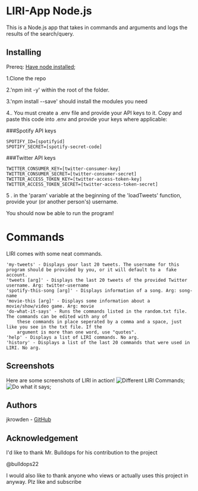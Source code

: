 # LIRI-App Node.js
This is a Node.js app that takes in commands and arguments and logs the results of the search/query.

## Installing
Prereq: [Have node installed](https://nodejs.org/en/);

1.Clone the repo

2.'npm init -y' within the root of the folder. 

3.'npm install --save' should install the modules you need

4.. You must create a .env file and provide your API keys to it. Copy and paste this code into .env and provide your keys where applicable:



###Spotify API keys
```
SPOTIFY_ID=[spotifyid]
SPOTIFY_SECRET=[spotify-secret-code]
```

###Twitter API keys
```
TWITTER_CONSUMER_KEY=[twitter-consumer-key]
TWITTER_CONSUMER_SECRET=[twitter-consumer-secret]
TWITTER_ACCESS_TOKEN_KEY=[twitter-access-token-key]
TWITTER_ACCESS_TOKEN_SECRET=[twitter-access-token-secret]
```

5 . in the 'param' variable at the beginning of the 'loadTweets' function, provide your (or another person's) username.

You should now be able to run the program!

# Commands
LIRI comes with some neat commands.
```
'my-tweets' - Displays your last 20 tweets. The username for this program should be provided by you, or it will default to a  fake account.
'tweets [arg]' - Displays the last 20 tweets of the provided Twitter username. Arg: twitter-username
'spotify-this-song [arg]' - Displays information of a song. Arg: song-name
'movie-this [arg]' - Displays some information about a movie/show/video game. Arg: movie
'do-what-it-says' - Runs the commands listed in the random.txt file. The commands can be edited with any of
    these commands in place seperated by a comma and a space, just like you see in the txt file. If the 
    argument is more than one word, use "quotes".
'help' - Displays a list of LIRI commands. No arg.
'history' - Displays a list of the last 20 commands that were used in LIRI. No arg.
```

## Screenshots
Here are some screenshots of LIRI in action!
![Different LIRI Commands](/LIRI-App/working.png?raw=true "LIRI 1");
![Do what it says](/LIRI-App/working2.png?raw=true "LIRI 2");

## Authors
jkrowden - [GitHub](https://github.com/jkrowden)

## Acknowledgement
I'd like to thank Mr. Bulldops for his contribution to the project

@bulldops22

I would also like to thank anyone who views or actually uses this project in anyway. Plz like and subscribe
